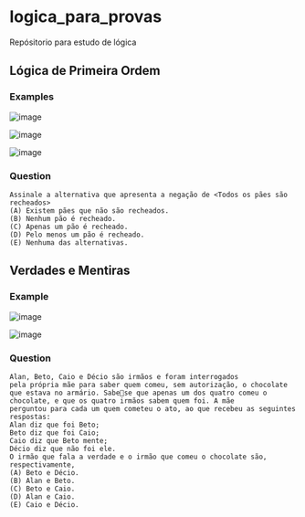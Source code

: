# logica_para_provas
Repósitorio para estudo de lógica


## Lógica de Primeira Ordem

### Examples 
![image](https://github.com/mathewsrc/logica_para_provas/assets/94936606/a7533d6c-7dcd-4ae5-8b43-a27a6ea818ac)

![image](https://github.com/mathewsrc/logica_para_provas/assets/94936606/0bd6718a-5181-4e39-9e5b-110ecb1f0575)

![image](https://github.com/mathewsrc/logica_para_provas/assets/94936606/cdaa1978-9dd1-4b4c-9f2d-c8ea9d13963f)

### Question
```
Assinale a alternativa que apresenta a negação de <Todos os pães são recheados>
(A) Existem pães que não são recheados.
(B) Nenhum pão é recheado.
(C) Apenas um pão é recheado.
(D) Pelo menos um pão é recheado.
(E) Nenhuma das alternativas.
```


## Verdades e Mentiras

### Example
![image](https://github.com/mathewsrc/logica_para_provas/assets/94936606/31ce028f-ed52-403f-a5a7-f14ef03f641e)

![image](https://github.com/mathewsrc/logica_para_provas/assets/94936606/370ba0ae-d595-4fa0-98c7-c5f9bd09e172)

### Question
```
Alan, Beto, Caio e Décio são irmãos e foram interrogados 
pela própria mãe para saber quem comeu, sem autorização, o chocolate que estava no armário. Sabese que apenas um dos quatro comeu o chocolate, e que os quatro irmãos sabem quem foi. A mãe 
perguntou para cada um quem cometeu o ato, ao que recebeu as seguintes respostas:
Alan diz que foi Beto;
Beto diz que foi Caio;
Caio diz que Beto mente;
Décio diz que não foi ele.
O irmão que fala a verdade e o irmão que comeu o chocolate são, respectivamente,
(A) Beto e Décio.
(B) Alan e Beto.
(C) Beto e Caio.
(D) Alan e Caio.
(E) Caio e Décio.
```

